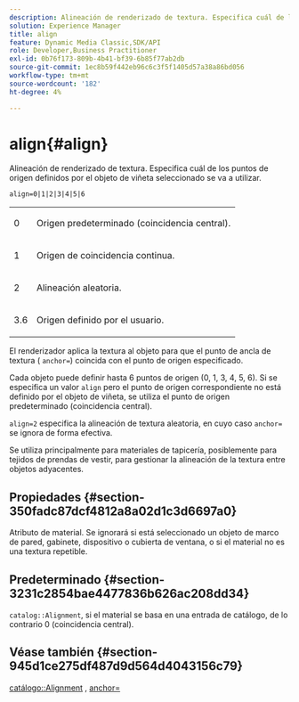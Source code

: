 ```yaml
---
description: Alineación de renderizado de textura. Especifica cuál de los puntos de origen definidos por el objeto de viñeta seleccionado se va a utilizar.
solution: Experience Manager
title: align
feature: Dynamic Media Classic,SDK/API
role: Developer,Business Practitioner
exl-id: 0b76f173-809b-4b41-bf39-6b85f77ab2db
source-git-commit: 1ec8b59f442eb96c6c3f5f1405d57a38a86bd056
workflow-type: tm+mt
source-wordcount: '182'
ht-degree: 4%

---
```


# align{#align}

Alineación de renderizado de textura. Especifica cuál de los puntos de origen definidos por el objeto de viñeta seleccionado se va a utilizar.

`align=0|1|2|3|4|5|6`

<table id="simpletable_D15233999E35488EB2F933BD72798E2F"> 
 <tr class="strow"> 
  <td class="stentry"> <p>0 </p></td> 
  <td class="stentry"> <p>Origen predeterminado (coincidencia central). </p></td> 
 </tr> 
 <tr class="strow"> 
  <td class="stentry"> <p>1 </p></td> 
  <td class="stentry"> <p>Origen de coincidencia continua. </p></td> 
 </tr> 
 <tr class="strow"> 
  <td class="stentry"> <p>2 </p></td> 
  <td class="stentry"> <p>Alineación aleatoria. </p></td> 
 </tr> 
 <tr class="strow"> 
  <td class="stentry"> <p>3.6 </p></td> 
  <td class="stentry"> <p>Origen definido por el usuario. </p></td> 
 </tr> 
</table>

El renderizador aplica la textura al objeto para que el punto de ancla de textura ( `anchor=`) coincida con el punto de origen especificado.

Cada objeto puede definir hasta 6 puntos de origen (0, 1, 3, 4, 5, 6). Si se especifica un valor `align` pero el punto de origen correspondiente no está definido por el objeto de viñeta, se utiliza el punto de origen predeterminado (coincidencia central).

`align=2` especifica la alineación de textura aleatoria, en cuyo caso  `anchor=` se ignora de forma efectiva.

Se utiliza principalmente para materiales de tapicería, posiblemente para tejidos de prendas de vestir, para gestionar la alineación de la textura entre objetos adyacentes.

## Propiedades {#section-350fadc87dcf4812a8a02d1c3d6697a0}

Atributo de material. Se ignorará si está seleccionado un objeto de marco de pared, gabinete, dispositivo o cubierta de ventana, o si el material no es una textura repetible.

## Predeterminado {#section-3231c2854bae4477836b626ac208dd34}

`catalog::Alignment`, si el material se basa en una entrada de catálogo, de lo contrario 0 (coincidencia central).

## Véase también {#section-945d1ce275df487d9d564d4043156c79}

[catálogo::Alignment](../../../../../ir-api/material-cat/image-rendering-api-ref/c-ir-material-catalog/c-ir-material-data-reference/r-ir-alignment.md#reference-e52152e8dc244d0aa13b40c615d0f399) ,  [anchor=](../../../../../ir-api/http-protocol/image-rendering-api-ref/c-ir-http-protocol-ref/c-ir-http-protocol-command-reference/r-ir-http-anchor.md#reference-d53923d785c9442997dc7f2199524c26)
